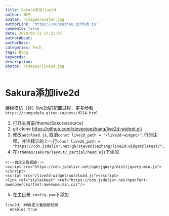 ```yaml
---
title: Sakura添加live2d
author: 聿舟
avatar: /images/avatar.jpg
authorLink: 'https://sunzezhou.github.io'
comments: false
date: 2020-08-21 17:21:07
authorAbout:
authorDesc:
categories: Tech
tags: Blog
keywords:
description:
photos: /images/live2d.jpg
---
```


# Sakura添加live2d

继续模仿（抄）live2d的配置过程，更多参看`https://cungudafa.gitee.io/post/d214.html`

1. 打开主目录/theme/Sakura/source/ 
2. git clone https://github.com/stevenjoezhang/live2d-widget.git
3. 修改`autoload.js`, 取消`const live2d_path = "/live2d-widget/";`行的注释，并注释它的上一行`const live2d_path = "https://cdn.jsdelivr.net/gh/stevenjoezhang/live2d-widget@latest/";`
4. 在`/themes/sakura/layout/_partial/head.ejs`下添加
```
<!--自定义看板娘-->
<script src="https://cdn.jsdelivr.net/npm/jquery/dist/jquery.min.js"></script>
<script src="/live2d-widget/autoload.js"></script>
<link rel="stylesheet" href="https://cdn.jsdelivr.net/npm/font-awesome/css/font-awesome.min.css"/>
```
5. 在主目录`_config.yam`下添加
```
live2d: ##自定义看板娘动画
  enable: true
```
